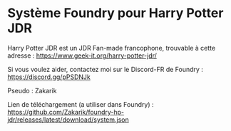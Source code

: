 # Système Foundry pour Harry Potter JDR
Harry Potter JDR est un JDR Fan-made francophone, trouvable à cette adresse : https://www.geek-it.org/harry-potter-jdr/

Si vous voulez aider, contactez moi sur le Discord-FR de Foundry : https://discord.gg/pPSDNJk

Pseudo : Zakarik

Lien de téléchargement (a utiliser dans Foundry) : https://github.com/Zakarik/foundry-hp-jdr/releases/latest/download/system.json
